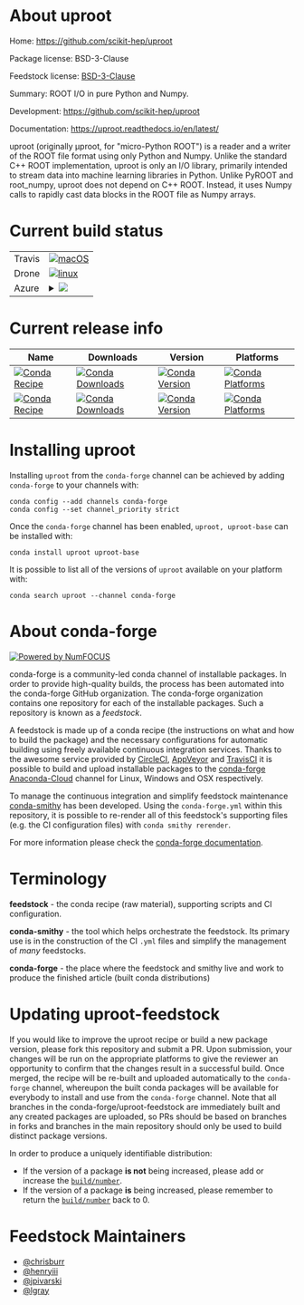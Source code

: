 About uproot
============

Home: https://github.com/scikit-hep/uproot

Package license: BSD-3-Clause

Feedstock license: [BSD-3-Clause](https://github.com/conda-forge/uproot-feedstock/blob/master/LICENSE.txt)

Summary: ROOT I/O in pure Python and Numpy.

Development: https://github.com/scikit-hep/uproot

Documentation: https://uproot.readthedocs.io/en/latest/

uproot (originally μproot, for "micro-Python ROOT") is a reader and a writer
of the ROOT file format using only Python and Numpy. Unlike the standard C++
ROOT implementation, uproot is only an I/O library, primarily intended to
stream data into machine learning libraries in Python. Unlike PyROOT and
root_numpy, uproot does not depend on C++ ROOT. Instead, it uses Numpy calls
to rapidly cast data blocks in the ROOT file as Numpy arrays.


Current build status
====================


<table><tr>
    <td>Travis</td>
    <td>
      <a href="https://travis-ci.com/conda-forge/uproot-feedstock">
        <img alt="macOS" src="https://img.shields.io/travis/com/conda-forge/uproot-feedstock/master.svg?label=macOS">
      </a>
    </td>
  </tr><tr>
    <td>Drone</td>
    <td>
      <a href="https://cloud.drone.io/conda-forge/uproot-feedstock">
        <img alt="linux" src="https://img.shields.io/drone/build/conda-forge/uproot-feedstock/master.svg?label=Linux">
      </a>
    </td>
  </tr>
    
  <tr>
    <td>Azure</td>
    <td>
      <details>
        <summary>
          <a href="https://dev.azure.com/conda-forge/feedstock-builds/_build/latest?definitionId=6121&branchName=master">
            <img src="https://dev.azure.com/conda-forge/feedstock-builds/_apis/build/status/uproot-feedstock?branchName=master">
          </a>
        </summary>
        <table>
          <thead><tr><th>Variant</th><th>Status</th></tr></thead>
          <tbody><tr>
              <td>linux_64_numpy1.17python3.6.____cpythonpython_implcpython</td>
              <td>
                <a href="https://dev.azure.com/conda-forge/feedstock-builds/_build/latest?definitionId=6121&branchName=master">
                  <img src="https://dev.azure.com/conda-forge/feedstock-builds/_apis/build/status/uproot-feedstock?branchName=master&jobName=linux&configuration=linux_64_numpy1.17python3.6.____cpythonpython_implcpython" alt="variant">
                </a>
              </td>
            </tr><tr>
              <td>linux_64_numpy1.17python3.7.____cpythonpython_implcpython</td>
              <td>
                <a href="https://dev.azure.com/conda-forge/feedstock-builds/_build/latest?definitionId=6121&branchName=master">
                  <img src="https://dev.azure.com/conda-forge/feedstock-builds/_apis/build/status/uproot-feedstock?branchName=master&jobName=linux&configuration=linux_64_numpy1.17python3.7.____cpythonpython_implcpython" alt="variant">
                </a>
              </td>
            </tr><tr>
              <td>linux_64_numpy1.17python3.8.____cpythonpython_implcpython</td>
              <td>
                <a href="https://dev.azure.com/conda-forge/feedstock-builds/_build/latest?definitionId=6121&branchName=master">
                  <img src="https://dev.azure.com/conda-forge/feedstock-builds/_apis/build/status/uproot-feedstock?branchName=master&jobName=linux&configuration=linux_64_numpy1.17python3.8.____cpythonpython_implcpython" alt="variant">
                </a>
              </td>
            </tr><tr>
              <td>linux_64_numpy1.18python3.6.____73_pypypython_implpypy</td>
              <td>
                <a href="https://dev.azure.com/conda-forge/feedstock-builds/_build/latest?definitionId=6121&branchName=master">
                  <img src="https://dev.azure.com/conda-forge/feedstock-builds/_apis/build/status/uproot-feedstock?branchName=master&jobName=linux&configuration=linux_64_numpy1.18python3.6.____73_pypypython_implpypy" alt="variant">
                </a>
              </td>
            </tr><tr>
              <td>linux_64_numpy1.19python3.7.____73_pypypython_implpypy</td>
              <td>
                <a href="https://dev.azure.com/conda-forge/feedstock-builds/_build/latest?definitionId=6121&branchName=master">
                  <img src="https://dev.azure.com/conda-forge/feedstock-builds/_apis/build/status/uproot-feedstock?branchName=master&jobName=linux&configuration=linux_64_numpy1.19python3.7.____73_pypypython_implpypy" alt="variant">
                </a>
              </td>
            </tr><tr>
              <td>linux_64_numpy1.19python3.9.____cpythonpython_implcpython</td>
              <td>
                <a href="https://dev.azure.com/conda-forge/feedstock-builds/_build/latest?definitionId=6121&branchName=master">
                  <img src="https://dev.azure.com/conda-forge/feedstock-builds/_apis/build/status/uproot-feedstock?branchName=master&jobName=linux&configuration=linux_64_numpy1.19python3.9.____cpythonpython_implcpython" alt="variant">
                </a>
              </td>
            </tr><tr>
              <td>linux_aarch64_python3.6.____73_pypypython_implpypy</td>
              <td>
                <a href="https://dev.azure.com/conda-forge/feedstock-builds/_build/latest?definitionId=6121&branchName=master">
                  <img src="https://dev.azure.com/conda-forge/feedstock-builds/_apis/build/status/uproot-feedstock?branchName=master&jobName=linux&configuration=linux_aarch64_python3.6.____73_pypypython_implpypy" alt="variant">
                </a>
              </td>
            </tr><tr>
              <td>linux_aarch64_python3.6.____cpythonpython_implcpython</td>
              <td>
                <a href="https://dev.azure.com/conda-forge/feedstock-builds/_build/latest?definitionId=6121&branchName=master">
                  <img src="https://dev.azure.com/conda-forge/feedstock-builds/_apis/build/status/uproot-feedstock?branchName=master&jobName=linux&configuration=linux_aarch64_python3.6.____cpythonpython_implcpython" alt="variant">
                </a>
              </td>
            </tr><tr>
              <td>linux_aarch64_python3.7.____73_pypypython_implpypy</td>
              <td>
                <a href="https://dev.azure.com/conda-forge/feedstock-builds/_build/latest?definitionId=6121&branchName=master">
                  <img src="https://dev.azure.com/conda-forge/feedstock-builds/_apis/build/status/uproot-feedstock?branchName=master&jobName=linux&configuration=linux_aarch64_python3.7.____73_pypypython_implpypy" alt="variant">
                </a>
              </td>
            </tr><tr>
              <td>linux_aarch64_python3.7.____cpythonpython_implcpython</td>
              <td>
                <a href="https://dev.azure.com/conda-forge/feedstock-builds/_build/latest?definitionId=6121&branchName=master">
                  <img src="https://dev.azure.com/conda-forge/feedstock-builds/_apis/build/status/uproot-feedstock?branchName=master&jobName=linux&configuration=linux_aarch64_python3.7.____cpythonpython_implcpython" alt="variant">
                </a>
              </td>
            </tr><tr>
              <td>linux_aarch64_python3.8.____cpythonpython_implcpython</td>
              <td>
                <a href="https://dev.azure.com/conda-forge/feedstock-builds/_build/latest?definitionId=6121&branchName=master">
                  <img src="https://dev.azure.com/conda-forge/feedstock-builds/_apis/build/status/uproot-feedstock?branchName=master&jobName=linux&configuration=linux_aarch64_python3.8.____cpythonpython_implcpython" alt="variant">
                </a>
              </td>
            </tr><tr>
              <td>linux_aarch64_python3.9.____cpythonpython_implcpython</td>
              <td>
                <a href="https://dev.azure.com/conda-forge/feedstock-builds/_build/latest?definitionId=6121&branchName=master">
                  <img src="https://dev.azure.com/conda-forge/feedstock-builds/_apis/build/status/uproot-feedstock?branchName=master&jobName=linux&configuration=linux_aarch64_python3.9.____cpythonpython_implcpython" alt="variant">
                </a>
              </td>
            </tr><tr>
              <td>linux_ppc64le_python3.6.____73_pypypython_implpypy</td>
              <td>
                <a href="https://dev.azure.com/conda-forge/feedstock-builds/_build/latest?definitionId=6121&branchName=master">
                  <img src="https://dev.azure.com/conda-forge/feedstock-builds/_apis/build/status/uproot-feedstock?branchName=master&jobName=linux&configuration=linux_ppc64le_python3.6.____73_pypypython_implpypy" alt="variant">
                </a>
              </td>
            </tr><tr>
              <td>linux_ppc64le_python3.6.____cpythonpython_implcpython</td>
              <td>
                <a href="https://dev.azure.com/conda-forge/feedstock-builds/_build/latest?definitionId=6121&branchName=master">
                  <img src="https://dev.azure.com/conda-forge/feedstock-builds/_apis/build/status/uproot-feedstock?branchName=master&jobName=linux&configuration=linux_ppc64le_python3.6.____cpythonpython_implcpython" alt="variant">
                </a>
              </td>
            </tr><tr>
              <td>linux_ppc64le_python3.7.____73_pypypython_implpypy</td>
              <td>
                <a href="https://dev.azure.com/conda-forge/feedstock-builds/_build/latest?definitionId=6121&branchName=master">
                  <img src="https://dev.azure.com/conda-forge/feedstock-builds/_apis/build/status/uproot-feedstock?branchName=master&jobName=linux&configuration=linux_ppc64le_python3.7.____73_pypypython_implpypy" alt="variant">
                </a>
              </td>
            </tr><tr>
              <td>linux_ppc64le_python3.7.____cpythonpython_implcpython</td>
              <td>
                <a href="https://dev.azure.com/conda-forge/feedstock-builds/_build/latest?definitionId=6121&branchName=master">
                  <img src="https://dev.azure.com/conda-forge/feedstock-builds/_apis/build/status/uproot-feedstock?branchName=master&jobName=linux&configuration=linux_ppc64le_python3.7.____cpythonpython_implcpython" alt="variant">
                </a>
              </td>
            </tr><tr>
              <td>linux_ppc64le_python3.8.____cpythonpython_implcpython</td>
              <td>
                <a href="https://dev.azure.com/conda-forge/feedstock-builds/_build/latest?definitionId=6121&branchName=master">
                  <img src="https://dev.azure.com/conda-forge/feedstock-builds/_apis/build/status/uproot-feedstock?branchName=master&jobName=linux&configuration=linux_ppc64le_python3.8.____cpythonpython_implcpython" alt="variant">
                </a>
              </td>
            </tr><tr>
              <td>linux_ppc64le_python3.9.____cpythonpython_implcpython</td>
              <td>
                <a href="https://dev.azure.com/conda-forge/feedstock-builds/_build/latest?definitionId=6121&branchName=master">
                  <img src="https://dev.azure.com/conda-forge/feedstock-builds/_apis/build/status/uproot-feedstock?branchName=master&jobName=linux&configuration=linux_ppc64le_python3.9.____cpythonpython_implcpython" alt="variant">
                </a>
              </td>
            </tr><tr>
              <td>osx_64_python3.6.____73_pypypython_implpypy</td>
              <td>
                <a href="https://dev.azure.com/conda-forge/feedstock-builds/_build/latest?definitionId=6121&branchName=master">
                  <img src="https://dev.azure.com/conda-forge/feedstock-builds/_apis/build/status/uproot-feedstock?branchName=master&jobName=osx&configuration=osx_64_python3.6.____73_pypypython_implpypy" alt="variant">
                </a>
              </td>
            </tr><tr>
              <td>osx_64_python3.6.____cpythonpython_implcpython</td>
              <td>
                <a href="https://dev.azure.com/conda-forge/feedstock-builds/_build/latest?definitionId=6121&branchName=master">
                  <img src="https://dev.azure.com/conda-forge/feedstock-builds/_apis/build/status/uproot-feedstock?branchName=master&jobName=osx&configuration=osx_64_python3.6.____cpythonpython_implcpython" alt="variant">
                </a>
              </td>
            </tr><tr>
              <td>osx_64_python3.7.____73_pypypython_implpypy</td>
              <td>
                <a href="https://dev.azure.com/conda-forge/feedstock-builds/_build/latest?definitionId=6121&branchName=master">
                  <img src="https://dev.azure.com/conda-forge/feedstock-builds/_apis/build/status/uproot-feedstock?branchName=master&jobName=osx&configuration=osx_64_python3.7.____73_pypypython_implpypy" alt="variant">
                </a>
              </td>
            </tr><tr>
              <td>osx_64_python3.7.____cpythonpython_implcpython</td>
              <td>
                <a href="https://dev.azure.com/conda-forge/feedstock-builds/_build/latest?definitionId=6121&branchName=master">
                  <img src="https://dev.azure.com/conda-forge/feedstock-builds/_apis/build/status/uproot-feedstock?branchName=master&jobName=osx&configuration=osx_64_python3.7.____cpythonpython_implcpython" alt="variant">
                </a>
              </td>
            </tr><tr>
              <td>osx_64_python3.8.____cpythonpython_implcpython</td>
              <td>
                <a href="https://dev.azure.com/conda-forge/feedstock-builds/_build/latest?definitionId=6121&branchName=master">
                  <img src="https://dev.azure.com/conda-forge/feedstock-builds/_apis/build/status/uproot-feedstock?branchName=master&jobName=osx&configuration=osx_64_python3.8.____cpythonpython_implcpython" alt="variant">
                </a>
              </td>
            </tr><tr>
              <td>osx_64_python3.9.____cpythonpython_implcpython</td>
              <td>
                <a href="https://dev.azure.com/conda-forge/feedstock-builds/_build/latest?definitionId=6121&branchName=master">
                  <img src="https://dev.azure.com/conda-forge/feedstock-builds/_apis/build/status/uproot-feedstock?branchName=master&jobName=osx&configuration=osx_64_python3.9.____cpythonpython_implcpython" alt="variant">
                </a>
              </td>
            </tr><tr>
              <td>win_64_python3.6.____cpython</td>
              <td>
                <a href="https://dev.azure.com/conda-forge/feedstock-builds/_build/latest?definitionId=6121&branchName=master">
                  <img src="https://dev.azure.com/conda-forge/feedstock-builds/_apis/build/status/uproot-feedstock?branchName=master&jobName=win&configuration=win_64_python3.6.____cpython" alt="variant">
                </a>
              </td>
            </tr><tr>
              <td>win_64_python3.7.____cpython</td>
              <td>
                <a href="https://dev.azure.com/conda-forge/feedstock-builds/_build/latest?definitionId=6121&branchName=master">
                  <img src="https://dev.azure.com/conda-forge/feedstock-builds/_apis/build/status/uproot-feedstock?branchName=master&jobName=win&configuration=win_64_python3.7.____cpython" alt="variant">
                </a>
              </td>
            </tr><tr>
              <td>win_64_python3.8.____cpython</td>
              <td>
                <a href="https://dev.azure.com/conda-forge/feedstock-builds/_build/latest?definitionId=6121&branchName=master">
                  <img src="https://dev.azure.com/conda-forge/feedstock-builds/_apis/build/status/uproot-feedstock?branchName=master&jobName=win&configuration=win_64_python3.8.____cpython" alt="variant">
                </a>
              </td>
            </tr><tr>
              <td>win_64_python3.9.____cpython</td>
              <td>
                <a href="https://dev.azure.com/conda-forge/feedstock-builds/_build/latest?definitionId=6121&branchName=master">
                  <img src="https://dev.azure.com/conda-forge/feedstock-builds/_apis/build/status/uproot-feedstock?branchName=master&jobName=win&configuration=win_64_python3.9.____cpython" alt="variant">
                </a>
              </td>
            </tr>
          </tbody>
        </table>
      </details>
    </td>
  </tr>
</table>

Current release info
====================

| Name | Downloads | Version | Platforms |
| --- | --- | --- | --- |
| [![Conda Recipe](https://img.shields.io/badge/recipe-uproot-green.svg)](https://anaconda.org/conda-forge/uproot) | [![Conda Downloads](https://img.shields.io/conda/dn/conda-forge/uproot.svg)](https://anaconda.org/conda-forge/uproot) | [![Conda Version](https://img.shields.io/conda/vn/conda-forge/uproot.svg)](https://anaconda.org/conda-forge/uproot) | [![Conda Platforms](https://img.shields.io/conda/pn/conda-forge/uproot.svg)](https://anaconda.org/conda-forge/uproot) |
| [![Conda Recipe](https://img.shields.io/badge/recipe-uproot--base-green.svg)](https://anaconda.org/conda-forge/uproot-base) | [![Conda Downloads](https://img.shields.io/conda/dn/conda-forge/uproot-base.svg)](https://anaconda.org/conda-forge/uproot-base) | [![Conda Version](https://img.shields.io/conda/vn/conda-forge/uproot-base.svg)](https://anaconda.org/conda-forge/uproot-base) | [![Conda Platforms](https://img.shields.io/conda/pn/conda-forge/uproot-base.svg)](https://anaconda.org/conda-forge/uproot-base) |

Installing uproot
=================

Installing `uproot` from the `conda-forge` channel can be achieved by adding `conda-forge` to your channels with:

```
conda config --add channels conda-forge
conda config --set channel_priority strict
```

Once the `conda-forge` channel has been enabled, `uproot, uproot-base` can be installed with:

```
conda install uproot uproot-base
```

It is possible to list all of the versions of `uproot` available on your platform with:

```
conda search uproot --channel conda-forge
```


About conda-forge
=================

[![Powered by NumFOCUS](https://img.shields.io/badge/powered%20by-NumFOCUS-orange.svg?style=flat&colorA=E1523D&colorB=007D8A)](http://numfocus.org)

conda-forge is a community-led conda channel of installable packages.
In order to provide high-quality builds, the process has been automated into the
conda-forge GitHub organization. The conda-forge organization contains one repository
for each of the installable packages. Such a repository is known as a *feedstock*.

A feedstock is made up of a conda recipe (the instructions on what and how to build
the package) and the necessary configurations for automatic building using freely
available continuous integration services. Thanks to the awesome service provided by
[CircleCI](https://circleci.com/), [AppVeyor](https://www.appveyor.com/)
and [TravisCI](https://travis-ci.com/) it is possible to build and upload installable
packages to the [conda-forge](https://anaconda.org/conda-forge)
[Anaconda-Cloud](https://anaconda.org/) channel for Linux, Windows and OSX respectively.

To manage the continuous integration and simplify feedstock maintenance
[conda-smithy](https://github.com/conda-forge/conda-smithy) has been developed.
Using the ``conda-forge.yml`` within this repository, it is possible to re-render all of
this feedstock's supporting files (e.g. the CI configuration files) with ``conda smithy rerender``.

For more information please check the [conda-forge documentation](https://conda-forge.org/docs/).

Terminology
===========

**feedstock** - the conda recipe (raw material), supporting scripts and CI configuration.

**conda-smithy** - the tool which helps orchestrate the feedstock.
                   Its primary use is in the construction of the CI ``.yml`` files
                   and simplify the management of *many* feedstocks.

**conda-forge** - the place where the feedstock and smithy live and work to
                  produce the finished article (built conda distributions)


Updating uproot-feedstock
=========================

If you would like to improve the uproot recipe or build a new
package version, please fork this repository and submit a PR. Upon submission,
your changes will be run on the appropriate platforms to give the reviewer an
opportunity to confirm that the changes result in a successful build. Once
merged, the recipe will be re-built and uploaded automatically to the
`conda-forge` channel, whereupon the built conda packages will be available for
everybody to install and use from the `conda-forge` channel.
Note that all branches in the conda-forge/uproot-feedstock are
immediately built and any created packages are uploaded, so PRs should be based
on branches in forks and branches in the main repository should only be used to
build distinct package versions.

In order to produce a uniquely identifiable distribution:
 * If the version of a package **is not** being increased, please add or increase
   the [``build/number``](https://docs.conda.io/projects/conda-build/en/latest/resources/define-metadata.html#build-number-and-string).
 * If the version of a package **is** being increased, please remember to return
   the [``build/number``](https://docs.conda.io/projects/conda-build/en/latest/resources/define-metadata.html#build-number-and-string)
   back to 0.

Feedstock Maintainers
=====================

* [@chrisburr](https://github.com/chrisburr/)
* [@henryiii](https://github.com/henryiii/)
* [@jpivarski](https://github.com/jpivarski/)
* [@lgray](https://github.com/lgray/)

